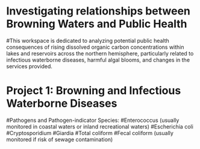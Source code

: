 # Investigating relationships between Browning Waters and Public Health
#This workspace is dedicated to analyzing potential public health consequences of rising dissolved organic carbon concentrations within lakes and reservoirs across the northern hemisphere, particularly related to infectious waterborne diseases, harmful algal blooms, and changes in the services provided. 
#
# Project 1: Browning and Infectious Waterborne Diseases
#Pathogens and Pathogen-indicator Species:
#Enterococcus (usually monitored in coastal waters or inland recreational waters)
#Escherichia coli
#Cryptosporidium
#Giardia
#Total coliform
#Fecal coliform (usually monitored if risk of sewage contamination)

